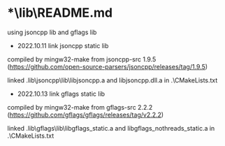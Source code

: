 # *\lib\README.md

using jsoncpp lib and gflags lib

* 2022.10.11 link jsoncpp static lib

compiled by mingw32-make from jsoncpp-src 1.9.5 (https://github.com/open-source-parsers/jsoncpp/releases/tag/1.9.5)

linked .lib\jsoncpp\lib\libjsoncpp.a and libjsoncpp.dll.a in .\CMakeLists.txt

* 2022.10.13 link gflags static lib

compiled by mingw32-make from gflags-src 2.2.2 (https://github.com/gflags/gflags/releases/tag/v2.2.2)

linked .lib\gflags\lib\libgflags_static.a and libgflags_nothreads_static.a in .\CMakeLists.txt